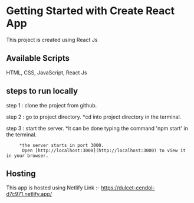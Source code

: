 # Getting Started with Create React App

This project is created using React Js

## Available Scripts

HTML, CSS, JavaScript, React Js

## steps to run locally

step 1 : clone the project from github.

step 2 : go to project directory.
        *cd into project directory in the terminal.

step 3 : start the server.
         *it can be done typing the command 'npm start' in the terminal.

         *the server starts in port 3000.
          Open [http://localhost:3000](http://localhost:3000) to view it in your browser.


## Hosting

This app is hosted using Netlify
Link :- https://dulcet-cendol-d7c971.netlify.app/
